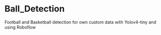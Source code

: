 # Ball_Detection
Football and Basketball detection for own custom data with Yolov4-tiny and using Roboflow
